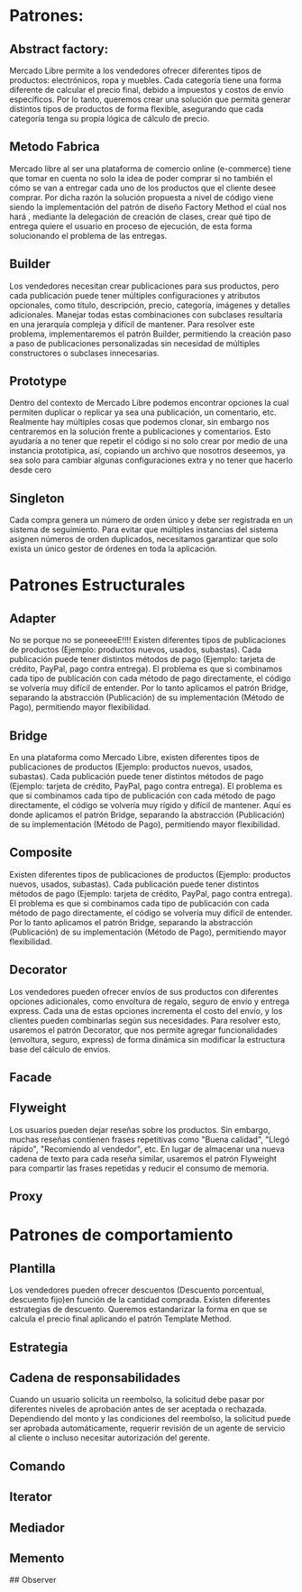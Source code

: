 # Patrones: 

## Abstract factory: 
Mercado Libre permite a los vendedores ofrecer diferentes tipos de productos: electrónicos, ropa y muebles. Cada categoría tiene una forma diferente de calcular el precio final, debido a impuestos y costos de envío específicos.
Por lo tanto, queremos crear una solución que permita generar distintos tipos de productos de forma flexible, asegurando que cada categoría tenga su propia lógica de cálculo de precio.

## Metodo Fabrica 
Mercado libre al ser una plataforma de comercio online (e-commerce) tiene que tomar en cuenta no solo la idea de poder comprar si no también el cómo se van a entregar cada uno de los productos que el cliente desee comprar. 
Por dicha razón la solución propuesta a nivel de código viene siendo la implementación del patrón de diseño Factory Method el cúal nos hará , mediante la delegación de creación de clases, crear qué tipo de entrega quiere el usuario en proceso de ejecución, de esta forma solucionando el problema de las entregas.

## Builder
 Los vendedores necesitan crear publicaciones para sus productos, pero cada publicación puede tener múltiples configuraciones y atributos opcionales, como título, descripción, precio, categoría, imágenes y detalles adicionales. Manejar todas estas combinaciones con subclases resultaría en una jerarquía compleja y difícil de mantener.
Para resolver este problema, implementaremos el patrón Builder, permitiendo la creación paso a paso de publicaciones personalizadas sin necesidad de múltiples constructores o subclases innecesarias.

## Prototype
Dentro del contexto de Mercado Libre podemos encontrar opciones la cual permiten duplicar o replicar ya sea una publicación, un comentario, etc. Realmente hay múltiples cosas que podemos clonar, sin embargo nos centraremos en la solución frente a publicaciones y comentarios.
	Esto ayudaría a no tener que repetir el código si no solo crear por medio de una instancia prototípica, así, copiando un archivo que nosotros deseemos, ya sea solo para cambiar algunas configuraciones extra y no tener que hacerlo desde cero

## Singleton
Cada compra genera un número de orden único y debe ser registrada en un sistema de seguimiento. Para evitar que múltiples instancias del sistema asignen números de orden duplicados, necesitamos garantizar que solo exista un único gestor de órdenes en toda la aplicación.

# Patrones Estructurales 

## Adapter
No se porque no se poneeeeE!!!! 
Existen diferentes tipos de publicaciones de productos (Ejemplo: productos nuevos, usados, subastas). Cada publicación puede tener distintos métodos de pago (Ejemplo: tarjeta de crédito, PayPal, pago contra entrega).
El problema es que si combinamos cada tipo de publicación con cada método de pago directamente, el código se volvería muy difícil de entender. Por lo tanto aplicamos el patrón Bridge, separando la abstracción (Publicación) de su implementación (Método de Pago), permitiendo mayor flexibilidad.



## Bridge
En una plataforma como Mercado Libre, existen diferentes tipos de publicaciones de productos (Ejemplo: productos nuevos, usados, subastas). Cada publicación puede tener distintos métodos de pago (Ejemplo: tarjeta de crédito, PayPal, pago contra entrega).
El problema es que si combinamos cada tipo de publicación con cada método de pago directamente, el código se volvería muy rígido y difícil de mantener. Aquí es donde aplicamos el patrón Bridge, separando la abstracción (Publicación) de su implementación (Método de Pago), permitiendo mayor flexibilidad.	

## Composite
Existen diferentes tipos de publicaciones de productos (Ejemplo: productos nuevos, usados, subastas). Cada publicación puede tener distintos métodos de pago (Ejemplo: tarjeta de crédito, PayPal, pago contra entrega).
El problema es que si combinamos cada tipo de publicación con cada método de pago directamente, el código se volvería muy difícil de entender. Por lo tanto aplicamos el patrón Bridge, separando la abstracción (Publicación) de su implementación (Método de Pago), permitiendo mayor flexibilidad.


## Decorator
Los vendedores pueden ofrecer envíos de sus productos con diferentes opciones adicionales, como envoltura de regalo, seguro de envío y entrega express. Cada una de estas opciones incrementa el costo del envío, y los clientes pueden combinarlas según sus necesidades.
Para resolver esto, usaremos el patrón Decorator, que nos permite agregar funcionalidades (envoltura, seguro, express) de forma dinámica sin modificar la estructura base del cálculo de envíos.

## Facade

## Flyweight
Los usuarios pueden dejar reseñas sobre los productos. Sin embargo, muchas reseñas contienen frases repetitivas como "Buena calidad", "Llegó rápido", "Recomiendo al vendedor", etc. En lugar de almacenar una nueva cadena de texto para cada reseña similar, usaremos el patrón Flyweight para compartir las frases repetidas y reducir el consumo de memoria.

## Proxy
# Patrones de comportamiento 

## Plantilla
Los vendedores pueden ofrecer descuentos (Descuento porcentual, descuento fijo)en función de la cantidad comprada. Existen diferentes estrategias de descuento.
	Queremos estandarizar la forma en que se calcula el precio final aplicando el patrón Template Method.

## Estrategia

## Cadena de responsabilidades 
Cuando un usuario solicita un reembolso, la solicitud debe pasar por diferentes niveles de aprobación antes de ser aceptada o rechazada. Dependiendo del monto y las condiciones del reembolso, la solicitud puede ser aprobada automáticamente, requerir revisión de un agente de servicio al cliente o incluso necesitar autorización del gerente.

## Comando

## Iterator 

## Mediador

## Memento

## Observer
